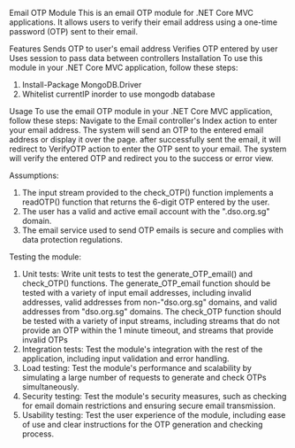 Email OTP Module
This is an email OTP module for .NET Core MVC applications. It allows users to verify their email address using a one-time password (OTP) sent to their email.

Features
Sends OTP to user's email address
Verifies OTP entered by user
Uses session to pass data between controllers
Installation
To use this module in your .NET Core MVC application, follow these steps:
1. Install-Package MongoDB.Driver
2. Whitelist currentIP inorder to use mongodb database

Usage
To use the email OTP module in your .NET Core MVC application, follow these steps:
Navigate to the Email controller's Index action to enter your email address.
The system will send an OTP to the entered email address or display it over the page.
after successfully sent the email, it will redirect to VerifyOTP action to enter the OTP sent to your email.
The system will verify the entered OTP and redirect you to the success or error view.


Assumptions:
1. The input stream provided to the check_OTP() function implements a readOTP() function that returns the 6-digit OTP entered by the user.
2. The user has a valid and active email account with the ".dso.org.sg" domain.
3. The email service used to send OTP emails is secure and complies with data protection regulations.

Testing the module:
1. Unit tests: Write unit tests to test the generate_OTP_email() and check_OTP() functions. 
The generate_OTP_email function should be tested with a variety of input email addresses, including invalid addresses, valid addresses from non-"dso.org.sg" domains, and valid addresses from "dso.org.sg" domains.
The check_OTP function should be tested with a variety of input streams, including streams that do not provide an OTP within the 1 minute timeout, and streams that provide invalid OTPs
2. Integration tests: Test the module's integration with the rest of the application, including input validation and error handling.
3. Load testing: Test the module's performance and scalability by simulating a large number of requests to generate and check OTPs simultaneously.
4. Security testing: Test the module's security measures, such as checking for email domain restrictions and ensuring secure email transmission.
5. Usability testing: Test the user experience of the module, including ease of use and clear instructions for the OTP generation and checking process.
